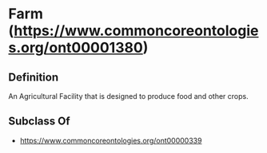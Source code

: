 # Farm (https://www.commoncoreontologies.org/ont00001380)

## Definition
An Agricultural Facility that is designed to produce food and other crops.

## Subclass Of
- https://www.commoncoreontologies.org/ont00000339

